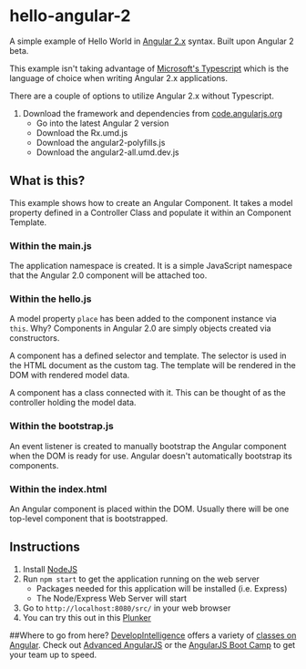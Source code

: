 # hello-angular-2
A simple example of Hello World in [Angular 2.x](https://angular.io/) syntax. Built upon Angular 2 beta.

This example isn't taking advantage of [Microsoft's Typescript](http://www.typescriptlang.org/) which is the language of choice when writing Angular 2.x applications. 

There are a couple of options to utilize Angular 2.x without Typescript. 

1. Download the framework and dependencies from [code.angularjs.org](https://code.angularjs.org/)
    * Go into the latest Angular 2 version
    * Download the Rx.umd.js
    * Download the angular2-polyfills.js
    * Download the angular2-all.umd.dev.js

## What is this?
This example shows how to create an Angular Component. It takes a model property defined in a Controller Class and populate it within an Component Template.

### Within the main.js
The application namespace is created. It is a simple JavaScript namespace that the Angular 2.0 component will be attached too.

### Within the hello.js
A model property `place` has been added to the component instance via `this`. Why? Components in Angular 2.0 are simply objects created via constructors. 

A component has a defined selector and template. The selector is used in the HTML document as the custom tag. The template will be rendered in the DOM with rendered model data. 

A component has a class connected with it. This can be thought of as the controller holding the model data. 

### Within the bootstrap.js
An event listener is created to manually bootstrap the Angular component when the DOM is ready for use. Angular doesn't automatically bootstrap its components.

### Within the index.html
An Angular component is placed within the DOM. Usually there will be one top-level component that is bootstrapped.

## Instructions
1. Install [NodeJS](https://nodejs.org/)
2. Run `npm start` to get the application running on the web server
    * Packages needed for this application will be installed (i.e.  Express)
    * The Node/Express Web Server will start
3. Go to `http://localhost:8080/src/` in your web browser
4. You can try this out in this [Plunker](http://plnkr.co/edit/XlkCTN?p=preview)

##Where to go from here?
[DevelopIntelligence](http://www.developintelligence.com/) offers a variety of [classes on Angular](http://www.developintelligence.com/catalog/web-development-training/angularjs). Check out [Advanced AngularJS](http://www.developintelligence.com/catalog/web-development-training/angularjs/advanced-angularjs-development) or the [AngularJS Boot Camp](http://www.developintelligence.com/catalog/web-development-training/angularjs/angularjs-boot-camp) to get your team up to speed.
